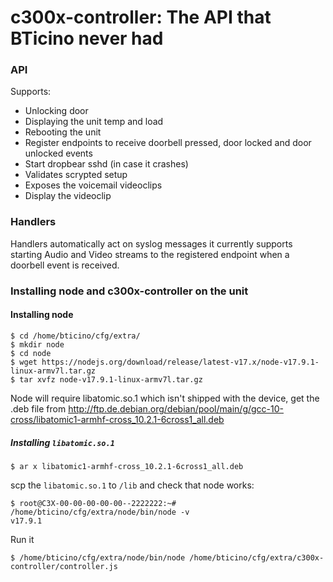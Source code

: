 # c300x-controller: The API that BTicino never had

### API

Supports:

* Unlocking door
* Displaying the unit temp and load
* Rebooting the unit
* Register endpoints to receive doorbell pressed, door locked and door unlocked events
* Start dropbear sshd (in case it crashes)
* Validates scrypted setup
* Exposes the voicemail videoclips
* Display the videoclip

### Handlers

Handlers automatically act on syslog messages it currently supports starting Audio and Video streams to the registered endpoint when a doorbell event is received.

### Installing node and c300x-controller on the unit

#### Installing node
```
$ cd /home/bticino/cfg/extra/
$ mkdir node
$ cd node
$ wget https://nodejs.org/download/release/latest-v17.x/node-v17.9.1-linux-armv7l.tar.gz
$ tar xvfz node-v17.9.1-linux-armv7l.tar.gz
```

Node will require libatomic.so.1 which isn't shipped with the device, get the .deb file from http://ftp.de.debian.org/debian/pool/main/g/gcc-10-cross/libatomic1-armhf-cross_10.2.1-6cross1_all.deb

##### Installing `libatomic.so.1`

```
$ ar x libatomic1-armhf-cross_10.2.1-6cross1_all.deb 
```

scp the `libatomic.so.1` to `/lib` and check that node works:

```
$ root@C3X-00-00-00-00-00--2222222:~# /home/bticino/cfg/extra/node/bin/node -v
v17.9.1
```

Run it

```
$ /home/bticino/cfg/extra/node/bin/node /home/bticino/cfg/extra/c300x-controller/controller.js
```


